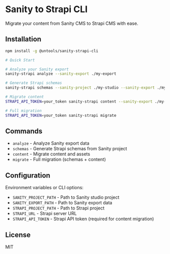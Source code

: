 # Sanity to Strapi CLI

Migrate your content from Sanity CMS to Strapi CMS with ease.

## Installation

```bash
npm install -g @untools/sanity-strapi-cli

# Quick Start

# Analyze your Sanity export
sanity-strapi analyze --sanity-export ./my-export

# Generate Strapi schemas
sanity-strapi schemas --sanity-project ./my-studio --sanity-export ./my-export

# Migrate content
STRAPI_API_TOKEN=your_token sanity-strapi content --sanity-export ./my-export

# Full migration
STRAPI_API_TOKEN=your_token sanity-strapi migrate
```

## Commands

- `analyze` - Analyze Sanity export data
- `schemas` - Generate Strapi schemas from Sanity project
- `content` - Migrate content and assets
- `migrate` - Full migration (schemas + content)

## Configuration

Environment variables or CLI options:

- `SANITY_PROJECT_PATH` - Path to Sanity studio project
- `SANITY_EXPORT_PATH` - Path to Sanity export data
- `STRAPI_PROJECT_PATH` - Path to Strapi project
- `STRAPI_URL` - Strapi server URL
- `STRAPI_API_TOKEN` - Strapi API token (required for content migration)

## License

MIT
